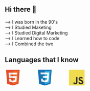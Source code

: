 ## Hi there 👋 ##

--> I was born in the 90's <br>
--> I Studied Maketing <br>
--> I Studied Digital Marketing <br>
--> I Learned how to code <br>
--> I Combined the two <br>

## Languages that I know ##
<div style="display:flex;gap:50px">
<img align="justify" width="50" height="50" src='https://raw.githubusercontent.com/devicons/devicon/master/icons/html5/html5-original.svg'>
<img align="justify" width="50" height="50" src='https://raw.githubusercontent.com/devicons/devicon/master/icons/css3/css3-original.svg'>
<img align="justify" width="50" height="50" src='https://raw.githubusercontent.com/devicons/devicon/master/icons/javascript/javascript-original.svg'>
</div>
